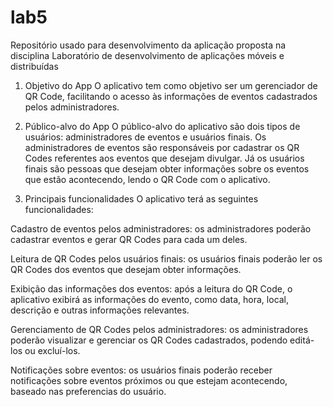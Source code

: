 # lab5
Repositório usado para desenvolvimento da aplicação proposta na disciplina Laboratório de desenvolvimento de aplicações móveis e distribuídas

1) Objetivo do App
O aplicativo tem como objetivo ser um gerenciador de QR Code, facilitando o acesso às informações de eventos cadastrados pelos administradores.

2) Público-alvo do App
O público-alvo do aplicativo são dois tipos de usuários: administradores de eventos e usuários finais. Os administradores de eventos são responsáveis por cadastrar os QR Codes referentes aos eventos que desejam divulgar. Já os usuários finais são pessoas que desejam obter informações sobre os eventos que estão acontecendo, lendo o QR Code com o aplicativo.

3) Principais funcionalidades
O aplicativo terá as seguintes funcionalidades:

Cadastro de eventos pelos administradores: os administradores poderão cadastrar eventos e gerar QR Codes para cada um deles.

Leitura de QR Codes pelos usuários finais: os usuários finais poderão ler os QR Codes dos eventos que desejam obter informações.

Exibição das informações dos eventos: após a leitura do QR Code, o aplicativo exibirá as informações do evento, como data, hora, local, descrição e outras informações relevantes.

Gerenciamento de QR Codes pelos administradores: os administradores poderão visualizar e gerenciar os QR Codes cadastrados, podendo editá-los ou excluí-los.

Notificações sobre eventos: os usuários finais poderão receber notificações sobre eventos próximos ou que estejam acontecendo, baseado nas preferencias do usuário.
